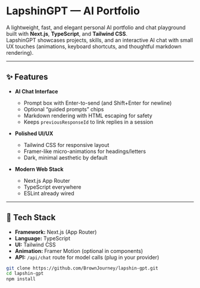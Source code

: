 # LapshinGPT — AI Portfolio

A lightweight, fast, and elegant personal AI portfolio and chat playground built with **Next.js**, **TypeScript**, and **Tailwind CSS**.  
LapshinGPT showcases projects, skills, and an interactive AI chat with small UX touches (animations, keyboard shortcuts, and thoughtful markdown rendering).

---

## ✨ Features

- **AI Chat Interface**
  - Prompt box with Enter-to-send (and Shift+Enter for newline)
  - Optional “guided prompts” chips
  - Markdown rendering with HTML escaping for safety
  - Keeps `previousResponseId` to link replies in a session

- **Polished UI/UX**
  - Tailwind CSS for responsive layout
  - Framer-like micro-animations for headings/letters
  - Dark, minimal aesthetic by default

- **Modern Web Stack**
  - Next.js App Router
  - TypeScript everywhere
  - ESLint already wired

---

## 🧱 Tech Stack

- **Framework:** Next.js (App Router)
- **Language:** TypeScript
- **UI:** Tailwind CSS
- **Animation:** Framer Motion (optional in components)
- **API:** `/api/chat` route for model calls (plug in your provider)
```bash
git clone https://github.com/BrownJourney/lapshin-gpt.git
cd lapshin-gpt
npm install
